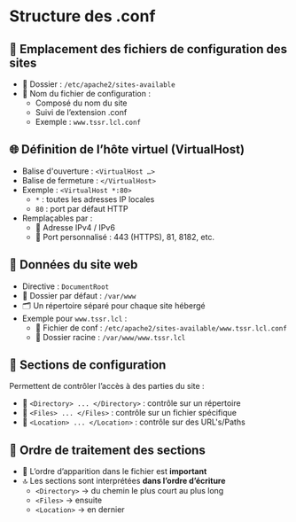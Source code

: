 # Structure des .conf

## 📁 **Emplacement des fichiers de configuration des sites**

- 📂 Dossier : `/etc/apache2/sites-available`
- 📄 Nom du fichier de configuration :
  - Composé du nom du site
  - Suivi de l’extension .conf
  - Exemple : `www.tssr.lcl.conf`



## 🌐 **Définition de l’hôte virtuel (VirtualHost)**

- Balise d'ouverture : `<VirtualHost …>`
- Balise de fermeture : `</VirtualHost>`
- Exemple : `<VirtualHost *:80>` 
  - `*` : toutes les adresses IP locales
  - `80` : port par défaut HTTP
- Remplaçables par :
  - 🎯 Adresse IPv4 / IPv6
  - 🔁 Port personnalisé : 443 (HTTPS), 81, 8182, etc.



## 📂 **Données du site web**

- Directive : `DocumentRoot`
- 📁 Dossier par défaut : `/var/www`
- 🗂️ Un répertoire séparé pour chaque site hébergé
- Exemple pour `www.tssr.lcl` :
  - 📄 Fichier de conf : `/etc/apache2/sites-available/www.tssr.lcl.conf`
  - 📁 Dossier racine : `/var/www/www.tssr.lcl`



## 🔐 **Sections de configuration**

Permettent de contrôler l’accès à des parties du site :

- 📂 `<Directory> ... </Directory>` : contrôle sur un répertoire
- 📄 `<Files> ... </Files>` : contrôle sur un fichier spécifique
- 📡 `<Location> ... </Location>` : contrôle sur des URL's/Paths



## 🧠 **Ordre de traitement des sections**

- 📌 L’ordre d’apparition dans le fichier est **important** 
- 🔝 Les sections sont interprétées **dans l’ordre d’écriture**
  - `<Directory>` → du chemin le plus court au plus long
  - `<Files>` → ensuite
  - `<Location>` → en dernier
